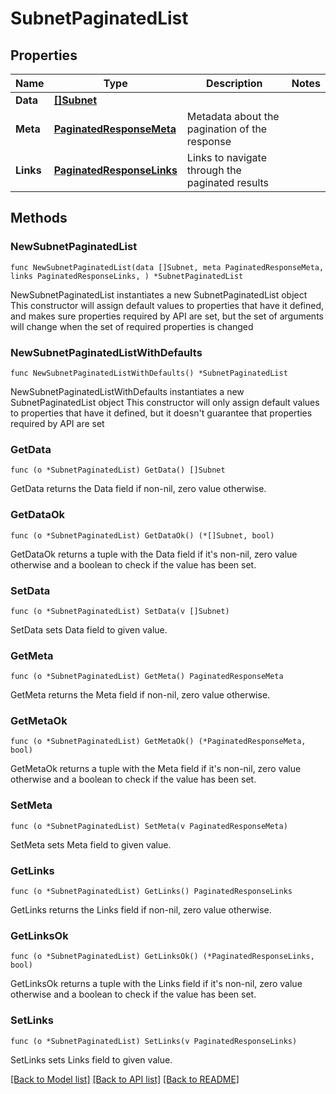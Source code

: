 # SubnetPaginatedList

## Properties

Name | Type | Description | Notes
------------ | ------------- | ------------- | -------------
**Data** | [**[]Subnet**](Subnet.md) |  | 
**Meta** | [**PaginatedResponseMeta**](PaginatedResponseMeta.md) | Metadata about the pagination of the response | 
**Links** | [**PaginatedResponseLinks**](PaginatedResponseLinks.md) | Links to navigate through the paginated results | 

## Methods

### NewSubnetPaginatedList

`func NewSubnetPaginatedList(data []Subnet, meta PaginatedResponseMeta, links PaginatedResponseLinks, ) *SubnetPaginatedList`

NewSubnetPaginatedList instantiates a new SubnetPaginatedList object
This constructor will assign default values to properties that have it defined,
and makes sure properties required by API are set, but the set of arguments
will change when the set of required properties is changed

### NewSubnetPaginatedListWithDefaults

`func NewSubnetPaginatedListWithDefaults() *SubnetPaginatedList`

NewSubnetPaginatedListWithDefaults instantiates a new SubnetPaginatedList object
This constructor will only assign default values to properties that have it defined,
but it doesn't guarantee that properties required by API are set

### GetData

`func (o *SubnetPaginatedList) GetData() []Subnet`

GetData returns the Data field if non-nil, zero value otherwise.

### GetDataOk

`func (o *SubnetPaginatedList) GetDataOk() (*[]Subnet, bool)`

GetDataOk returns a tuple with the Data field if it's non-nil, zero value otherwise
and a boolean to check if the value has been set.

### SetData

`func (o *SubnetPaginatedList) SetData(v []Subnet)`

SetData sets Data field to given value.


### GetMeta

`func (o *SubnetPaginatedList) GetMeta() PaginatedResponseMeta`

GetMeta returns the Meta field if non-nil, zero value otherwise.

### GetMetaOk

`func (o *SubnetPaginatedList) GetMetaOk() (*PaginatedResponseMeta, bool)`

GetMetaOk returns a tuple with the Meta field if it's non-nil, zero value otherwise
and a boolean to check if the value has been set.

### SetMeta

`func (o *SubnetPaginatedList) SetMeta(v PaginatedResponseMeta)`

SetMeta sets Meta field to given value.


### GetLinks

`func (o *SubnetPaginatedList) GetLinks() PaginatedResponseLinks`

GetLinks returns the Links field if non-nil, zero value otherwise.

### GetLinksOk

`func (o *SubnetPaginatedList) GetLinksOk() (*PaginatedResponseLinks, bool)`

GetLinksOk returns a tuple with the Links field if it's non-nil, zero value otherwise
and a boolean to check if the value has been set.

### SetLinks

`func (o *SubnetPaginatedList) SetLinks(v PaginatedResponseLinks)`

SetLinks sets Links field to given value.



[[Back to Model list]](../README.md#documentation-for-models) [[Back to API list]](../README.md#documentation-for-api-endpoints) [[Back to README]](../README.md)


